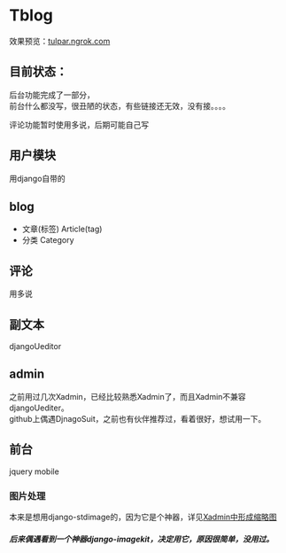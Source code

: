 # Tblog
效果预览：[tulpar.ngrok.com](http://tulpar.ngrok.com)
## 目前状态：
后台功能完成了一部分，    
前台什么都没写，很丑陋的状态，有些链接还无效，没有接。。。。   

评论功能暂时使用多说，后期可能自己写


## 用户模块
用django自带的

## blog
* 文章(标签)
  Article(tag)
* 分类
  Category

## 评论
用多说

## 副文本
djangoUeditor

## admin
之前用过几次Xadmin，已经比较熟悉Xadmin了，而且Xadmin不兼容djangoUediter。   
github上偶遇DjnagoSuit，之前也有伙伴推荐过，看着很好，想试用一下。    


## 前台
jquery mobile


### 图片处理
本来是想用django-stdimage的，因为它是个神器，详见[Xadmin中形成缩略图](http://tulpar008.github.io/xadmin-list_displayzhong-xian-shi-suo-lue-tu.html)    
##### 后来偶遇看到一个神器django-imagekit，决定用它，原因很简单，没用过。

